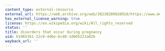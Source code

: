```yaml
---
content_type: external-resource
external_url: https://web.archive.org/web/20230209020910/https://www.medicinenet.com/script/main/art.asp?articlekey=40878
has_external_license_warning: true
license: https://en.wikipedia.org/wiki/All_rights_reserved
status: ''
title: disorders that occur during pregnancy
uid: b1965361-22c8-4d6e-bc40-1d605221a02b
wayback_url: ''
---
```

